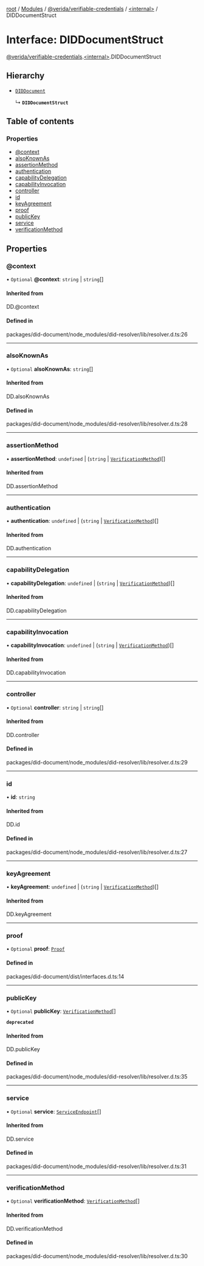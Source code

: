 [root](../README.md) / [Modules](../modules.md) / [@verida/verifiable-credentials](../modules/verida_verifiable_credentials.md) / [<internal\>](../modules/verida_verifiable_credentials._internal_.md) / DIDDocumentStruct

# Interface: DIDDocumentStruct

[@verida/verifiable-credentials](../modules/verida_verifiable_credentials.md).[<internal\>](../modules/verida_verifiable_credentials._internal_.md).DIDDocumentStruct

## Hierarchy

- [`DIDDocument`](../modules/verida_verifiable_credentials._internal_.md#diddocument)

  ↳ **`DIDDocumentStruct`**

## Table of contents

### Properties

- [@context](verida_verifiable_credentials._internal_.DIDDocumentStruct.md#@context)
- [alsoKnownAs](verida_verifiable_credentials._internal_.DIDDocumentStruct.md#alsoknownas)
- [assertionMethod](verida_verifiable_credentials._internal_.DIDDocumentStruct.md#assertionmethod)
- [authentication](verida_verifiable_credentials._internal_.DIDDocumentStruct.md#authentication)
- [capabilityDelegation](verida_verifiable_credentials._internal_.DIDDocumentStruct.md#capabilitydelegation)
- [capabilityInvocation](verida_verifiable_credentials._internal_.DIDDocumentStruct.md#capabilityinvocation)
- [controller](verida_verifiable_credentials._internal_.DIDDocumentStruct.md#controller)
- [id](verida_verifiable_credentials._internal_.DIDDocumentStruct.md#id)
- [keyAgreement](verida_verifiable_credentials._internal_.DIDDocumentStruct.md#keyagreement)
- [proof](verida_verifiable_credentials._internal_.DIDDocumentStruct.md#proof)
- [publicKey](verida_verifiable_credentials._internal_.DIDDocumentStruct.md#publickey)
- [service](verida_verifiable_credentials._internal_.DIDDocumentStruct.md#service)
- [verificationMethod](verida_verifiable_credentials._internal_.DIDDocumentStruct.md#verificationmethod)

## Properties

### @context

• `Optional` **@context**: `string` \| `string`[]

#### Inherited from

DD.@context

#### Defined in

packages/did-document/node_modules/did-resolver/lib/resolver.d.ts:26

___

### alsoKnownAs

• `Optional` **alsoKnownAs**: `string`[]

#### Inherited from

DD.alsoKnownAs

#### Defined in

packages/did-document/node_modules/did-resolver/lib/resolver.d.ts:28

___

### assertionMethod

• **assertionMethod**: `undefined` \| (`string` \| [`VerificationMethod`](verida_verifiable_credentials._internal_.VerificationMethod.md))[]

#### Inherited from

DD.assertionMethod

___

### authentication

• **authentication**: `undefined` \| (`string` \| [`VerificationMethod`](verida_verifiable_credentials._internal_.VerificationMethod.md))[]

#### Inherited from

DD.authentication

___

### capabilityDelegation

• **capabilityDelegation**: `undefined` \| (`string` \| [`VerificationMethod`](verida_verifiable_credentials._internal_.VerificationMethod.md))[]

#### Inherited from

DD.capabilityDelegation

___

### capabilityInvocation

• **capabilityInvocation**: `undefined` \| (`string` \| [`VerificationMethod`](verida_verifiable_credentials._internal_.VerificationMethod.md))[]

#### Inherited from

DD.capabilityInvocation

___

### controller

• `Optional` **controller**: `string` \| `string`[]

#### Inherited from

DD.controller

#### Defined in

packages/did-document/node_modules/did-resolver/lib/resolver.d.ts:29

___

### id

• **id**: `string`

#### Inherited from

DD.id

#### Defined in

packages/did-document/node_modules/did-resolver/lib/resolver.d.ts:27

___

### keyAgreement

• **keyAgreement**: `undefined` \| (`string` \| [`VerificationMethod`](verida_verifiable_credentials._internal_.VerificationMethod.md))[]

#### Inherited from

DD.keyAgreement

___

### proof

• `Optional` **proof**: [`Proof`](verida_verifiable_credentials._internal_.Proof.md)

#### Defined in

packages/did-document/dist/interfaces.d.ts:14

___

### publicKey

• `Optional` **publicKey**: [`VerificationMethod`](verida_verifiable_credentials._internal_.VerificationMethod.md)[]

**`deprecated`**

#### Inherited from

DD.publicKey

#### Defined in

packages/did-document/node_modules/did-resolver/lib/resolver.d.ts:35

___

### service

• `Optional` **service**: [`ServiceEndpoint`](verida_verifiable_credentials._internal_.ServiceEndpoint.md)[]

#### Inherited from

DD.service

#### Defined in

packages/did-document/node_modules/did-resolver/lib/resolver.d.ts:31

___

### verificationMethod

• `Optional` **verificationMethod**: [`VerificationMethod`](verida_verifiable_credentials._internal_.VerificationMethod.md)[]

#### Inherited from

DD.verificationMethod

#### Defined in

packages/did-document/node_modules/did-resolver/lib/resolver.d.ts:30
